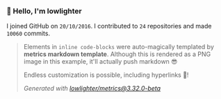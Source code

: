 ### 👋 Hello, I'm lowlighter

I joined GitHub on `20/10/2016`.
I contributed to `24` repositories and made `10060` commits.

> Elements in `inline code-blocks` were auto-magically templated by **metrics markdown template**.
> Although this is rendered as a PNG image in this example, it'll actually push markdown 😎
>
> Endless customization is possible, including hyperlinks 🎉!
>
> *Generated with [lowlighter/metrics@3.32.0-beta](https://github.com/lowlighter/metrics)*
